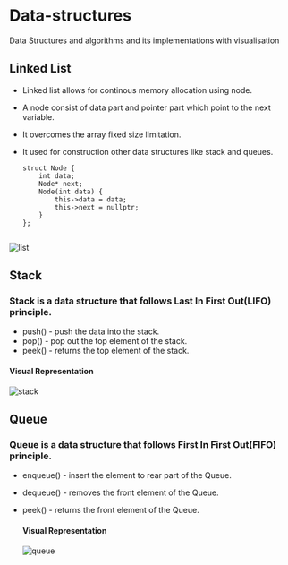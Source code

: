 # Data-structures
Data Structures and algorithms and its implementations with visualisation

## Linked List

* Linked list allows for continous memory allocation using node.
* A node consist of data part and pointer part which point to the next variable.
* It overcomes the array fixed size limitation.
* It used for construction other data structures like stack and queues.

  ```
  struct Node {
      int data;
      Node* next;
      Node(int data) {
          this->data = data;
          this->next = nullptr;
      }
  };

  
![list](https://github.com/user-attachments/assets/2d7a6696-fd8c-4353-8a3e-12c94d65f021)


## Stack

### Stack is a data structure that follows Last In First Out(LIFO) principle.

* push() - push the data into the stack.
* pop() - pop out the top element of the stack.
* peek() - returns the top element of the stack.

#### Visual Representation

![stack](https://github.com/user-attachments/assets/f23689d1-8136-4cba-b87d-bf7159f9ae49)

## Queue

### Queue is a data structure that follows First In First Out(FIFO) principle.

* enqueue() - insert the element to rear part of the Queue.
* dequeue() - removes the front element of the Queue.
* peek() - returns the front element of the Queue.

  #### Visual Representation

  ![queue](https://github.com/user-attachments/assets/e623f49c-f949-4cf7-bbb9-a9abe08c757c)
